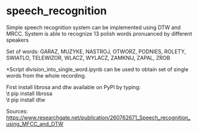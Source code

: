 # speech_recognition
Simple speech recognition system can be implemented using DTW and MRCC. System is able to recognize 13 polish words pronuanced by different speakers
  
Set of words:
GARAZ, MUZYKE, NASTROJ, OTWORZ, PODNIES, ROLETY, SWIATLO, TELEWIZOR, WLACZ, WYLACZ, ZAMKNIJ, ZAPAL, ZROB

*Script division_into_single_word.ipynb can be used to obtain set of single words from the whole recording. 


First install librosa and dtw available on PyPI by typing: <br />
 \t pip install librosa <br />
 \t pip install dtw  <br />
  
Sources:
https://www.researchgate.net/publication/260762671_Speech_recognition_using_MFCC_and_DTW

